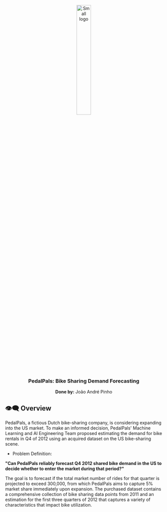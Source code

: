 <p align="center">
  <img src="https://user-images.githubusercontent.com/114337279/235669152-78e42812-ce23-4d29-9c97-431d8873e817.png" alt="Small logo" width="30%">
</p>
<h3 align="center">PedalPals: Bike Sharing Demand Forecasting</h3>

<p align="center"><b>Done by:</b> João André Pinho</p>

<h2> 👁‍🗨 Overview </h2>

PedalPals, a fictious Dutch bike-sharing company, is considering expanding into the US market. To make an informed decision, PedalPals' Machine Learning and AI Engineering Team proposed estimating the demand for bike rentals in Q4 of 2012 using an acquired dataset on the US bike-sharing scene. 

- Problem Definition:

**"Can PedalPals reliably forecast Q4 2012 shared bike demand in the US to decide whether to enter the market during that period?"**

The goal is to forecast if the total market number of rides for that quarter is projected to exceed 300,000, from which PedalPals aims to capture 5% market share immediately upon expansion. The purchased dataset contains a comprehensive collection of bike sharing data points from 2011 and an estimation for the first three quarters of 2012 that captures a variety of characteristics that impact bike utilization.

